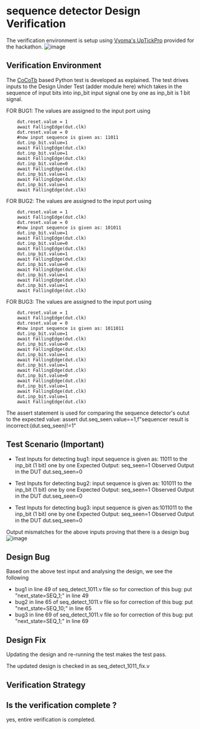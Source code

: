# sequence detector Design Verification
The verification environment is setup using [Vyoma's UpTickPro](https://vyomasystems.com) provided for the hackathon.
![image](https://user-images.githubusercontent.com/30209235/182022570-64dd2114-e07a-482c-81a4-d44f27ef530d.png)

## Verification Environment
The [CoCoTb](https://www.cocotb.org/) based Python test is developed as explained. The test drives inputs to the Design Under Test (adder module here) which takes in the sequence of input bits into inp_bit input signal one by one as inp_bit is 1 bit signal.

FOR BUG1:
The values are assigned to the input port using 
```
    dut.reset.value = 1
    await FallingEdge(dut.clk)  
    dut.reset.value = 0
    #now input sequence is given as: 11011 
    dut.inp_bit.value=1
    await FallingEdge(dut.clk)
    dut.inp_bit.value=1
    await FallingEdge(dut.clk)
    dut.inp_bit.value=0
    await FallingEdge(dut.clk)
    dut.inp_bit.value=1
    await FallingEdge(dut.clk)
    dut.inp_bit.value=1
    await FallingEdge(dut.clk)
```

FOR BUG2:
The values are assigned to the input port using 
```
    dut.reset.value = 1
    await FallingEdge(dut.clk)  
    dut.reset.value = 0
    #now input sequence is given as: 101011
    dut.inp_bit.value=1
    await FallingEdge(dut.clk)
    dut.inp_bit.value=0
    await FallingEdge(dut.clk)
    dut.inp_bit.value=1
    await FallingEdge(dut.clk)
    dut.inp_bit.value=0
    await FallingEdge(dut.clk)
    dut.inp_bit.value=1
    await FallingEdge(dut.clk)
    dut.inp_bit.value=1
    await FallingEdge(dut.clk)
```

FOR BUG3:
The values are assigned to the input port using 
```
    dut.reset.value = 1
    await FallingEdge(dut.clk)  
    dut.reset.value = 0
    #now input sequence is given as: 1011011
    dut.inp_bit.value=1
    await FallingEdge(dut.clk)
    dut.inp_bit.value=0
    await FallingEdge(dut.clk)
    dut.inp_bit.value=1
    await FallingEdge(dut.clk)
    dut.inp_bit.value=1
    await FallingEdge(dut.clk)
    dut.inp_bit.value=0
    await FallingEdge(dut.clk)
    dut.inp_bit.value=1
    await FallingEdge(dut.clk)
    dut.inp_bit.value=1
    await FallingEdge(dut.clk)
```

The assert statement is used for comparing the sequence detector's outut to the expected value:
assert dut.seq_seen.value==1,f"sequencer result is incorrect:(dut.seq_seen)!=1"

## Test Scenario **(Important)**
- Test Inputs for detecting bug1:
  input sequence is given as: 11011 to the inp_bit (1 bit) one by one
  Expected Output: seq_seen=1
  Observed Output in the DUT dut.seq_seen=0
  
- Test Inputs for detecting bug2:
  input sequence is given as: 101011 to the inp_bit (1 bit) one by one
  Expected Output: seq_seen=1
  Observed Output in the DUT dut.seq_seen=0
  
- Test Inputs for detecting bug3:
  input sequence is given as:1011011 to the inp_bit (1 bit) one by one
  Expected Output: seq_seen=1
  Observed Output in the DUT dut.seq_seen=0
  
Output mismatches for the above inputs proving that there is a design bug
![image](https://user-images.githubusercontent.com/30209235/182042000-f860d193-4090-4385-af80-1eeb6a75d8cf.png)


## Design Bug
Based on the above test input and analysing the design, we see the following
- bug1  in line 49 of seq_detect_1011.v file so for correction of this bug: put "next_state=SEQ_1;" in line 49
- bug2 in line 65 of seq_detect_1011.v file so for correction of this bug: put "next_state=SEQ_10;" in line 65
- bug3 in line 69 of seq_detect_1011.v file so for correction of this bug: put "next_state=SEQ_1;" in line 69

## Design Fix
Updating the design and re-running the test makes the test pass.

The updated design is checked in as seq_detect_1011_fix.v

## Verification Strategy


## Is the verification complete ?
yes, entire verification is completed.
